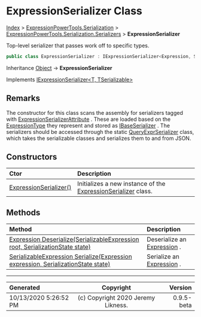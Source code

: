 ﻿# ExpressionSerializer Class

[Index](../index.md) > [ExpressionPowerTools.Serialization](ExpressionPowerTools.Serialization.a.md) > [ExpressionPowerTools.Serialization.Serializers](ExpressionPowerTools.Serialization.Serializers.n.md) > **ExpressionSerializer**

Top-level serializer that passes work off to specific types.

```csharp
public class ExpressionSerializer : IExpressionSerializer<Expression, SerializableExpression>
```

Inheritance [Object](https://docs.microsoft.com/dotnet/api/system.object) → **ExpressionSerializer**

Implements  [IExpressionSerializer&lt;T, TSerializable>](ExpressionPowerTools.Serialization.Signatures.IExpressionSerializer`2.i.md) 

## Remarks

The constructor for this class scans the assembly for serializers tagged with [ExpressionSerializerAttribute](ExpressionPowerTools.Serialization.ExpressionSerializerAttribute.cs.md) . These are loaded based on the [ExpressionType](https://docs.microsoft.com/dotnet/api/system.linq.expressions.expressiontype) they represent and stored as [IBaseSerializer](ExpressionPowerTools.Serialization.Signatures.IBaseSerializer.i.md) .
            The serializers should be accessed through the static [QueryExprSerializer](ExpressionPowerTools.Serialization.QueryExprSerializer.cs.md) class,
            which takes the serializable classes and serializes them to and from JSON.

## Constructors

| Ctor | Description |
| :-- | :-- |
| [ExpressionSerializer()](ExpressionPowerTools.Serialization.Serializers.ExpressionSerializer.ctor.md#expressionserializer) | Initializes a new instance of the [ExpressionSerializer](ExpressionPowerTools.Serialization.Serializers.ExpressionSerializer.cs.md) class. |
## Methods

| Method | Description |
| :-- | :-- |
| [Expression Deserialize(SerializableExpression root, SerializationState state)](ExpressionPowerTools.Serialization.Serializers.ExpressionSerializer.Deserialize.m.md) | Deserialize an [Expression](https://docs.microsoft.com/dotnet/api/system.linq.expressions.expression) . |
| [SerializableExpression Serialize(Expression expression, SerializationState state)](ExpressionPowerTools.Serialization.Serializers.ExpressionSerializer.Serialize.m.md) | Serialize an [Expression](https://docs.microsoft.com/dotnet/api/system.linq.expressions.expression) . |

---

| Generated | Copyright | Version |
| :-- | :-: | --: |
| 10/13/2020 5:26:52 PM | (c) Copyright 2020 Jeremy Likness. | 0.9.5-beta |
